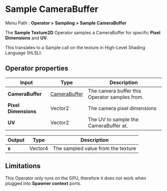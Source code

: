 # Sample CameraBuffer

Menu Path : **Operator > Sampling > Sample CameraBuffer**

 The **Sample Texture2D** Operator samples a CameraBuffer for specific **Pixel Dimensions** and **UV**.

This translates to a Sample call on the texture in High-Level Shading Language (HLSL).

## Operator properties

| **Input**            | **Type**                             | **Description**                               |
| -------------------- | ------------------------------------ | --------------------------------------------- |
| **CameraBuffer**     | [CameraBuffer](Type-CameraBuffer.md) | The camera buffer this Operator samples from. |
| **Pixel Dimensions** | Vector2                              | The camera pixel dimensions                   |
| **UV**               | Vector2                              | The UV to sample the CameraBuffer at.         |

| **Output** | **Type** | **Description**                    |
| ---------- | -------- | ---------------------------------- |
| **s**      | Vector4  | The sampled value from the texture |

## Limitations

This Operator only runs on the GPU, therefore it does not work when plugged into **Spawner context** ports.